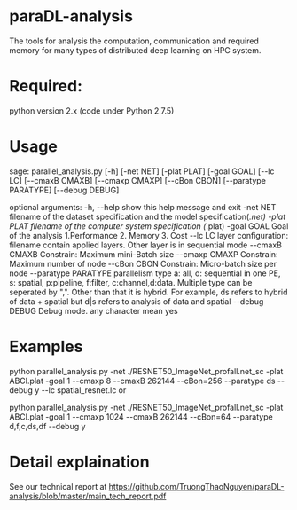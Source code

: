 # paraDL-analysis
The tools for analysis the computation, communication and required memory for many types of distributed deep learning on HPC system.
# Required:
python version 2.x (code under Python 2.7.5)


# Usage
sage: parallel_analysis.py [-h] [-net NET] [-plat PLAT] [-goal GOAL]
                            [--lc LC] [--cmaxB CMAXB] [--cmaxp CMAXP]
                            [--cBon CBON] [--paratype PARATYPE]
                            [--debug DEBUG]

optional arguments:
  -h, --help           show this help message and exit
  -net NET             filename of the dataset specification and the model
                       specification(*.net)
  -plat PLAT           filename of the computer system specification (*.plat)
  -goal GOAL           Goal of the analysis 1.Performance 2. Memory 3. Cost
  --lc LC              layer configuration: filename contain applied layers.
                       Other layer is in sequential mode
  --cmaxB CMAXB        Constrain: Maximum mini-Batch size
  --cmaxp CMAXP        Constrain: Maximum number of node
  --cBon CBON          Constrain: Micro-batch size per node
  --paratype PARATYPE  parallelism type a: all, o: sequential in one PE, s:
                       spatial, p:pipeline, f:filter, c:channel,d:data.
                       Multiple type can be seperated by ",". Other than that
                       it is hybrid. For example, ds refers to hybrid of data
                       + spatial but d|s refers to analysis of data and
                       spatial
  --debug DEBUG        Debug mode. any character mean yes

# Examples 
 python parallel_analysis.py -net ./RESNET50_ImageNet_profall.net_sc  -plat ABCI.plat -goal 1 --cmaxp 8 --cmaxB 262144 --cBon=256 --paratype ds  --debug y --lc spatial_resnet.lc
or

 python parallel_analysis.py -net ./RESNET50_ImageNet_profall.net_sc  -plat ABCI.plat -goal 1 --cmaxp 1024 --cmaxB 262144 --cBon=64 --paratype d,f,c,ds,df  --debug y 
 
 
 # Detail explaination
 See our technical report at https://github.com/TruongThaoNguyen/paraDL-analysis/blob/master/main_tech_report.pdf
